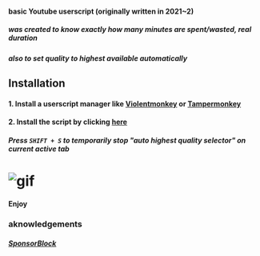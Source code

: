 #### basic Youtube userscript (originally written in 2021~2)

##### was created to know exactly how many minutes are spent/wasted, real duration

##### also to set quality to highest available automatically

## Installation

#### 1. Install a userscript manager like [Violentmonkey](https://violentmonkey.github.io/get-it/) or [Tampermonkey](https://www.tampermonkey.net/)

#### 2. Install the script by clicking [here](https://github.com/optionsx/youtubeModification/raw/main/relativeToSpeed.user.js)

##### Press `SHIFT + S` to temporarily stop "auto highest quality selector" on current active tab

# ![gif](https://files.catbox.moe/z75nfq.gif)

#### Enjoy

### aknowledgements

##### [SponsorBlock](https://sponsor.ajay.app/)
